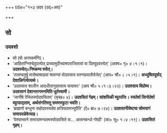 +++
title="१५३ उदव (उद्+अव)"

+++

## सो
### उदवसो
- सो (षो अन्तकर्मणि)।
- 'आहिताग्निश्चेदुपतपेत् प्राच्यामुदीच्यामपराजितायां वा दिश्युदवस्येत्' (आश्व० गृ० ४।१।१)। **उदवस्येत्=निष्क्रम्य वसेत्।**
- 'ततश्चतुर्षु मासेष्वाषाढ्यां श्रावण्यां वोदवसाय वरुणप्रघासैर्यजेत्' (आप० श्रौ० ८।५।१)। **अध्युषितपूर्वाद् देशान्निर्गत्येत्यर्थः।**
- 'उदवसाय शालीन आदधीतानुदवसाय यायावरः' (आप श्रौ० ५।१।३।२२)। **उदवसाय विप्रोष्य। उदवसानं देशान्तरगमनमिति धूर्तस्वामी।**
- 'जानीषे रेभिलस्योदवसितम्' (मृच्छ० ४)। **उदवसितं गेहम्। सांशयिकी व्युत्पत्तिः। स्यतेर्वा सिनोतेर्वा व्युत्पाद्यताम्, अर्थसंगतिस्तु सममस्फुटा भवति।**
- 'ब्राह्मणो बन्धुना सहोदवस्यन्नेव क्षत्रियतामभ्युपैति' (ऐ० ब्रा० ७।२४)। **उदवसानीयेष्ट्या सोमयागं समापयन्नेवेत्याह।**
- 'वेश्याभवने सभायामन्यतमस्योदवसिते वा… आसनबन्धो गोष्ठी' (का० सू० १।४।१९)। **उदवसितं गृहम्।**
